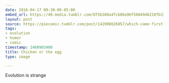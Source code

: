 ```yaml
---
date: 2016-04-17 09:30:00-05:00
embed_url: https://40.media.tumblr.com/075b388a4fcb86a96f56849d6210fb33/tumblr_inline_o5qq4idFVC1qzlc1w_540.jpg
layout: post
source: https://piecomic.tumblr.com/post/142908826057/which-came-first-chicken-or-the-egg
tags:
- evolution
- humor
- comic
timestamp: 1460903400
title: Chicken or the egg
type: image

---
```

Evolution is strange